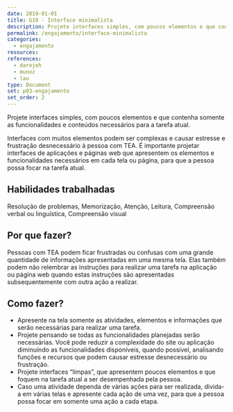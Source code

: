 ```yaml
---
date: 2019-01-01
title: G10 - Interface minimalista 
description: Projete interfaces simples, com poucos elementos e que contenha somente as funcionalidades e conteúdos necessários para a tarefa atual.
permalink: /engajamento/interface-minimalista
categories:
  - engajamento
resources:
references:
  - darejeh
  - munoz
  - lau
type: Document
set: p03-engajamento
set_order: 2
---
```


Projete interfaces simples, com poucos elementos e que contenha somente as funcionalidades e conteúdos necessários para a tarefa atual.

Interfaces com muitos elementos podem ser complexas e causar estresse e frustração desnecessário à pessoa com TEA. É importante projetar interfaces de aplicações e páginas web que apresentem os elementos e funcionalidades necessários em cada tela ou página, para que a pessoa possa focar na tarefa atual.

## Habilidades trabalhadas

Resolução de problemas, Memorização, Atenção, Leitura, Compreensão verbal ou linguística, Compreensão visual

## Por que fazer?

Pessoas com TEA podem ficar frustradas ou confusas com uma grande quantidade de informações apresentadas em uma mesma tela. Elas também podem não relembrar as instruções para realizar uma tarefa na aplicação ou página web quando estas instruções são apresentadas subsequentemente com outra ação a realizar.

## Como fazer?

- Apresente na tela somente as atividades, elementos e informações que serão necessárias para realizar uma tarefa.
- Projete pensando se todas as funcionalidades planejadas serão necessárias. Você pode reduzir a complexidade do site ou aplicação diminuindo as funcionalidades disponíveis, quando possível, analisando funções e recursos que podem causar estresse desnecessário ou frustração.
- Projete interfaces “limpas”, que apresentem poucos elementos e que foquem na tarefa atual a ser desempenhada pela pessoa.
- Caso uma atividade dependa de várias ações para ser realizada, divida-a em várias telas e apresente cada ação de uma vez, para que a pessoa possa focar em somente uma ação a cada etapa.